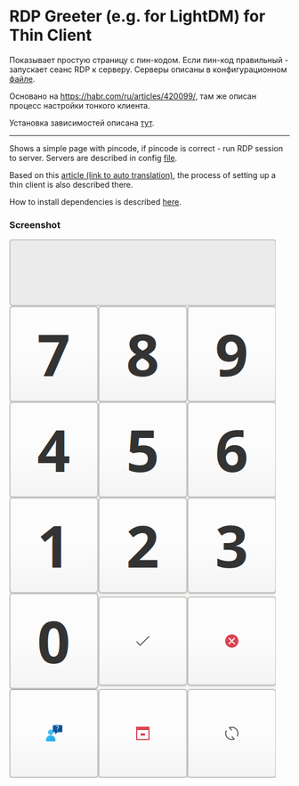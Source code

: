 # RDP Greeter (e.g. for LightDM) for Thin Client

Показывает простую страницу с пин-кодом. Если пин-код правильный - запускает сеанс RDP к серверу.
Серверы описаны в конфигурационном [файле](config.json).

Основано на https://habr.com/ru/articles/420099/, там же описан процесс настройки тонкого клиента.

Установка зависимостей описана [тут](https://pygobject.readthedocs.io/en/latest/getting_started.html).

---
Shows a simple page with pincode, if pincode is correct - run RDP session to server.
Servers are described in config [file](config.json).

Based on this [article (link to auto translation)](https://habr-com.translate.goog/ru/articles/420099/?_x_tr_sl=ru&_x_tr_tl=en&_x_tr_hl=en&_x_tr_pto=wapp&_x_tr_hist=true), the process of setting up a thin client is also described there.

How to install dependencies is described [here](https://pygobject.readthedocs.io/en/latest/getting_started.html).

### Screenshot

![screenshot](screenshot.png)